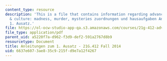 ```yaml
---
content_type: resource
description: 'This is a file that contains information regarding advanced german literature
  & culture: madness, murder, mysteries zuordnungen und hausaufgaben Anleitungen zum
  1. Ausatz.'
file: https://ol-ocw-studio-app-qa.s3.amazonaws.com/courses/21g-412-advanced-german-literature-culture-madness-murder-mysteries-fall-2014/6637e6073ae835c9215fd9e7a12f4267_MIT21G_412F14_Hausarbeit.pdf
file_type: application/pdf
parent_uid: a5220f7a-d962-f3d9-def2-591a2767d8b9
resourcetype: Document
title: Anleitungen zum 1. Ausatz - 21G.412 Fall 2014
uid: 6637e607-3ae8-35c9-215f-d9e7a12f4267
---
```

